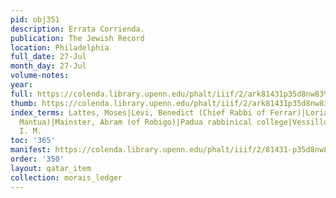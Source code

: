 ```yaml
---
pid: obj351
description: Errata Corrienda.
publication: The Jewish Record
location: Philadelphia
full_date: 27-Jul
month_day: 27-Jul
volume-notes:
year:
full: https://colenda.library.upenn.edu/phalt/iiif/2/ark81431p35d8nw83%2FSHA256E-s7829141--1671876b1396500d767388b92e0e14055444190f6408a7c8cb18f862b74b98dd.jpeg/full/3500,/0/default.jpg
thumb: https://colenda.library.upenn.edu/phalt/iiif/2/ark81431p35d8nw83%2FSHA256E-s7829141--1671876b1396500d767388b92e0e14055444190f6408a7c8cb18f862b74b98dd.jpeg/full/!200,200/0/default.jpg
index_terms: Lattes, Moses|Levi, Benedict (Chief Rabbi of Ferrar)|Loria, Amos (of
  Mantua)|Mainster, Abram (of Robigo)|Padua rabbinical college|Vessillo Israelitico|Wise,
  I. M.
toc: '365'
manifest: https://colenda.library.upenn.edu/phalt/iiif/2/81431-p35d8nw83/manifest
order: '350'
layout: qatar_item
collection: morais_ledger
---
```

